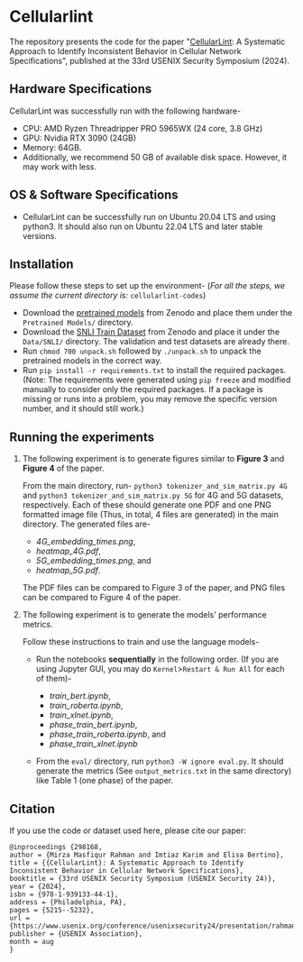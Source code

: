 # Cellularlint
The repository presents the code for the paper "[CellularLint](https://cellularlint.github.io/): A Systematic Approach to Identify Inconsistent Behavior in Cellular Network Specifications", published at the 33rd USENIX Security Symposium (2024).

## Hardware Specifications
CellularLint was successfully run with the following hardware-
* CPU: AMD Ryzen Threadripper PRO 5965WX (24 core, 3.8 GHz)
* GPU: Nvidia RTX 3090 (24GB)
* Memory: 64GB.
* Additionally, we recommend 50 GB of available disk space. However, it may work with less.


## OS & Software Specifications
* CellularLint can be successfully run on Ubuntu 20.04 LTS and using python3. It should also run on Ubuntu 22.04 LTS and later stable versions.

## Installation
Please follow these steps to set up the environment-
(*For all the steps, we assume the current directory is:* ```cellularlint-codes```)
* Download the [pretrained models](https://zenodo.org/records/12199206) from Zenodo and place them under the ```Pretrained Models/``` directory.
* Download the [SNLI Train Dataset](https://zenodo.org/records/12249320) from Zenodo and place it under the ```Data/SNLI/``` directory. The validation and test datasets are already there.
* Run ```chmod 700 unpack.sh``` followed by ```./unpack.sh``` to unpack the pretrained models in the correct way.
* Run ```pip install -r requirements.txt``` to install the required packages. (Note: The requirements were generated using `pip freeze` and modified manually to consider only the required packages. If a package is missing or runs into a problem, you may remove the specific version number, and it should still work.)

## Running the experiments
1. The following experiment is to generate figures similar to **Figure 3** and **Figure 4** of the paper.

   From the main directory, run-
```python3 tokenizer_and_sim_matrix.py 4G```
and
```python3 tokenizer_and_sim_matrix.py 5G```
for 4G and 5G datasets, respectively. Each of these should generate one PDF and one PNG formatted image file (Thus, in total, 4 files are generated) in the main directory. The generated files are-
    - *4G_embedding_times.png*,
    - *heatmap_4G.pdf*,
    - *5G_embedding_times.png*, and
    - *heatmap_5G.pdf*.

    The PDF files can be compared to Figure 3 of the paper, and PNG files can be compared to Figure 4 of the paper.

2. The following experiment is to generate the models' performance metrics.
  
   Follow these instructions to train and use the language models- 
    * Run the notebooks **sequentially** in the following order. (If you are using Jupyter GUI, you may do `Kernel`>`Restart & Run All` for each of them)-
        - *train_bert.ipynb*,
        - *train_roberta.ipynb*,
        - *train_xlnet.ipynb*,
        - *phase_train_bert.ipynb*,
        - *phase_train_roberta.ipynb*, and
        - *phase_train_xlnet.ipynb*
      
    * From the ```eval/``` directory, run ```python3 -W ignore eval.py```. It should generate the metrics (See `output_metrics.txt` in the same directory) like Table 1 (one phase) of the paper.


## Citation
If you use the code or dataset used here, please cite our paper:
```
@inproceedings {298168,
author = {Mirza Masfiqur Rahman and Imtiaz Karim and Elisa Bertino},
title = {{CellularLint}: A Systematic Approach to Identify Inconsistent Behavior in Cellular Network Specifications},
booktitle = {33rd USENIX Security Symposium (USENIX Security 24)},
year = {2024},
isbn = {978-1-939133-44-1},
address = {Philadelphia, PA},
pages = {5215--5232},
url = {https://www.usenix.org/conference/usenixsecurity24/presentation/rahman},
publisher = {USENIX Association},
month = aug
}
```
